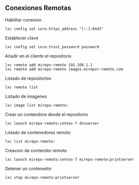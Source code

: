 
## Conexiones Remotas
Habilitar conexion
```
lxc config set core.https_address "[::]:8443"
```
Establecer clave
```
lxc config set core.trust_password password
```
Añadir en el cliente el repositorio
```
lxc remote add mirepo-remoto 192.168.1.1
lxc remote add mirepo-remoto images.mirepor-remoto.com
```
Listado de repositorios
```
lxc remote list
```
Listado de imagenes
```
lxc image list mirepo-remoto:
```
Crear un contendore desde el repositorio
```
lxc launch mirepo-remoto:centos-7 dnsserver
```
Listado de contenedores remoto
```
lxc list mirepo-remoto:
```
Creacion de contendor remoto
```
lxc launch mirepo-remoto:centos-7 mirepo-remoto:printserver
```
Detener un contenedor
```
lxc stop mirepo-remoto:printserver
```